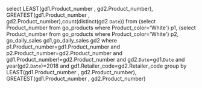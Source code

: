 select LEAST(gd1.Product_number , gd2.Product_number), GREATEST(gd1.Product_number , gd2.Product_number),count(distinct(gd2.`Date`))  from (select Product_number from go_products where Product_color='White') p1, (select Product_number from go_products where Product_color='White') p2,  go_daily_sales gd1,go_daily_sales gd2 where p1.Product_number=gd1.Product_number and p2.Product_number=gd2.Product_number and  gd1.Product_number!=gd2.Product_number and gd2.`Date`=gd1.`Date`  and year(gd2.`Date`)=2018 and gd1.Retailer_code=gd2.Retailer_code  group by LEAST(gd1.Product_number , gd2.Product_number), GREATEST(gd1.Product_number , gd2.Product_number)
